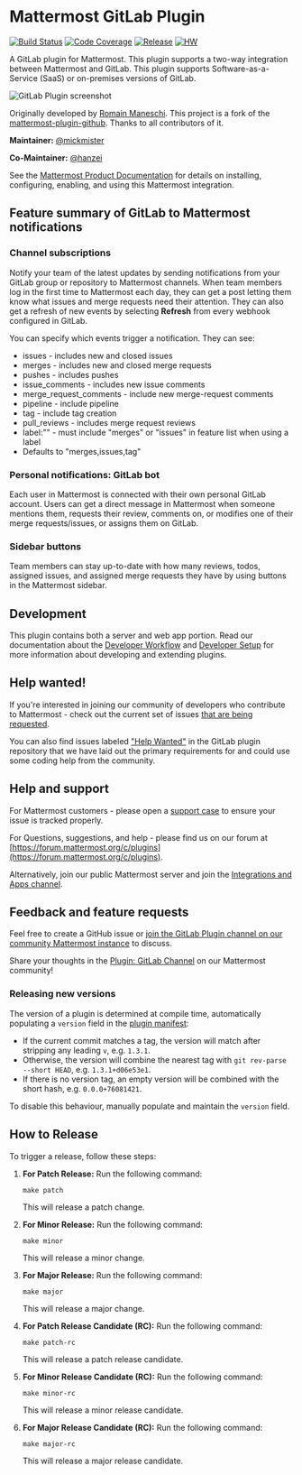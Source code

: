 # Mattermost GitLab Plugin

[![Build Status](https://img.shields.io/circleci/project/github/mattermost/mattermost-plugin-gitlab/master.svg)](https://circleci.com/gh/mattermost/mattermost-plugin-gitlab)
[![Code Coverage](https://img.shields.io/codecov/c/github/mattermost/mattermost-plugin-gitlab/master.svg)](https://codecov.io/gh/mattermost/mattermost-plugin-gitlab)
[![Release](https://img.shields.io/github/v/release/mattermost/mattermost-plugin-gitlab)](https://github.com/mattermost/mattermost-plugin-gitlab/releases/latest)
[![HW](https://img.shields.io/github/issues/mattermost/mattermost-plugin-gitlab/Up%20For%20Grabs?color=dark%20green&label=Help%20Wanted)](https://github.com/mattermost/mattermost-plugin-gitlab/issues?q=is%3Aissue+is%3Aopen+sort%3Aupdated-desc+label%3A%22Up+For+Grabs%22+label%3A%22Help+Wanted%22)

A GitLab plugin for Mattermost. This plugin supports a two-way integration between Mattermost and GitLab. This plugin supports Software-as-a-Service (SaaS) or on-premises versions of GitLab.

![GitLab Plugin screenshot](https://user-images.githubusercontent.com/13119842/69115984-96b3ff80-0a58-11ea-92a3-9176b6b05a89.png)

Originally developed by [Romain Maneschi](https://github.com/manland). This project is a fork of the [mattermost-plugin-github](https://github.com/mattermost/mattermost-plugin-github). Thanks to all contributors of it.

**Maintainer:** [@mickmister](https://github.com/mickmister)

**Co-Maintainer:** [@hanzei](https://github.com/hanzei)

See the [Mattermost Product Documentation](https://docs.mattermost.com/integrate/integrate/gitlab-interoperability.html) for details on installing, configuring, enabling, and using this Mattermost integration.

## Feature summary of GitLab to Mattermost notifications

### Channel subscriptions

Notify your team of the latest updates by sending notifications from your GitLab group or repository to Mattermost channels. When team members log in the first time to Mattermost each day, they can get a post letting them know what issues and merge requests need their attention. They can also get a refresh of new events by selecting **Refresh** from every webhook configured in GitLab.

You can specify which events trigger a notification. They can see:

- issues - includes new and closed issues
- merges - includes new and closed merge requests
- pushes - includes pushes
- issue_comments - includes new issue comments
- merge_request_comments - include new merge-request comments
- pipeline - include pipeline
- tag - include tag creation
- pull_reviews - includes merge request reviews
- label:"<labelname>" - must include "merges" or "issues" in feature list when using a label
- Defaults to "merges,issues,tag"

### Personal notifications: GitLab bot

Each user in Mattermost is connected with their own personal GitLab account. Users can get a direct message in Mattermost when someone mentions them, requests their review, comments on, or modifies one of their merge requests/issues, or assigns them on GitLab.

### Sidebar buttons

Team members can stay up-to-date with how many reviews, todos, assigned issues, and assigned merge requests they have by using buttons in the Mattermost sidebar.

## Development
  
This plugin contains both a server and web app portion. Read our documentation about the [Developer Workflow](https://developers.mattermost.com/integrate/plugins/developer-workflow/) and [Developer Setup](https://developers.mattermost.com/integrate/plugins/developer-setup/) for more information about developing and extending plugins.
  
## Help wanted!

If you're interested in joining our community of developers who contribute to Mattermost - check out the current set of issues [that are being requested](https://github.com/mattermost/mattermost-plugin-gitlab/issues?q=is%3Aissue+is%3Aopen+label%3AEnhancement).

You can also find issues labeled ["Help Wanted"](https://github.com/mattermost/mattermost-plugin-gitlab/issues?q=is%3Aissue+is%3Aopen+label%3A%22Help+Wanted%22) in the GitLab plugin repository that we have laid out the primary requirements for and could use some coding help from the community.

## Help and support

For Mattermost customers - please open a [support case](https://mattermost.zendesk.com/hc/en-us/requests/new) to ensure your issue is tracked properly.

For Questions, suggestions, and help - please find us on our forum at [https://forum.mattermost.org/c/plugins](https://forum.mattermost.org/c/plugins).

Alternatively, join our public Mattermost server and join the [Integrations and Apps channel](https://community.mattermost.com/core/channels/integrations).

## Feedback and feature requests

Feel free to create a GitHub issue or [join the GitLab Plugin channel on our community Mattermost instance](https://community.mattermost.com/core/channels/plugin-gitlab) to discuss.

Share your thoughts in the [Plugin: GitLab Channel](https://community.mattermost.com/core/channels/gitlab-plugin) on our Mattermost community!

### Releasing new versions

The version of a plugin is determined at compile time, automatically populating a `version` field in the [plugin manifest](plugin.json):
* If the current commit matches a tag, the version will match after stripping any leading `v`, e.g. `1.3.1`.
* Otherwise, the version will combine the nearest tag with `git rev-parse --short HEAD`, e.g. `1.3.1+d06e53e1`.
* If there is no version tag, an empty version will be combined with the short hash, e.g. `0.0.0+76081421`.

To disable this behaviour, manually populate and maintain the `version` field.

## How to Release

To trigger a release, follow these steps:

1. **For Patch Release:** Run the following command:
    ```
    make patch
    ```
   This will release a patch change.

2. **For Minor Release:** Run the following command:
    ```
    make minor
    ```
   This will release a minor change.

3. **For Major Release:** Run the following command:
    ```
    make major
    ```
   This will release a major change.

4. **For Patch Release Candidate (RC):** Run the following command:
    ```
    make patch-rc
    ```
   This will release a patch release candidate.

5. **For Minor Release Candidate (RC):** Run the following command:
    ```
    make minor-rc
    ```
   This will release a minor release candidate.

6. **For Major Release Candidate (RC):** Run the following command:
    ```
    make major-rc
    ```
   This will release a major release candidate.

